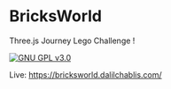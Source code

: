 # BricksWorld

Three.js Journey Lego Challenge !

[![GNU GPL v3.0](https://img.shields.io/badge/licence-GNU%20GPL%20v3.0-blue)](https://github.com/dalil01/BricksWorld/blob/main/LICENSE)

Live: https://bricksworld.dalilchablis.com/